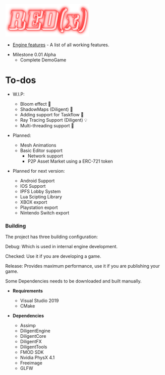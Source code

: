 ![REDx Engine Logo](coollogo_com-117703856.png "REDx Engine Logo") 
* [Engine features](https://github.com/Redeaux-Games/REDx-Game-Engine/blob/master/FEATURES.md) - A list of all working features.

+ Milestone 0.01 Alpha
	- Complete DemoGame

# To-dos 

  + W.I.P:
    - Bloom effect 🌋
    - ShadowMaps (Diligent) 💪
    - Adding support for Taskflow 🤯
    - Ray Tracing Support (Diligent) 💡
    - Multi-threading support 💪
	
  + Planned:
	- Mesh Animations
	- Basic Editor support
        - Network support
        - P2P Asset Market using a ERC-721 token

  + Planned for next version:
    - Android Support
    - IOS Support
    - IPFS Lobby System
    - Lua Scipting Library
    - XBOX export
    - Playstation export
    - Nintendo Switch export


### Building
The project has three building configuration:

Debug: Which is used in internal engine development.

Checked: Use it if you are developing a game.

Release: Provides maximum performance, use it if you are publishing your game.


Some Dependencies needs to be downloaded and built manually.

+ __Requirements__
  - Visual Studio 2019
  - CMake

+ __Dependencies__
  - Assimp
  - DiligentEngine
  - DiligentCore
  - DiligentFX
  - DiligentTools
  - FMOD SDK
  - Nvidia PhysX 4.1
  - Freeimage
  - GLFW 
  
  
  
  
  
  
  
  
  
  
  
  
  
  
  
  
  
  
  
  
  
  
  
  
  
  
